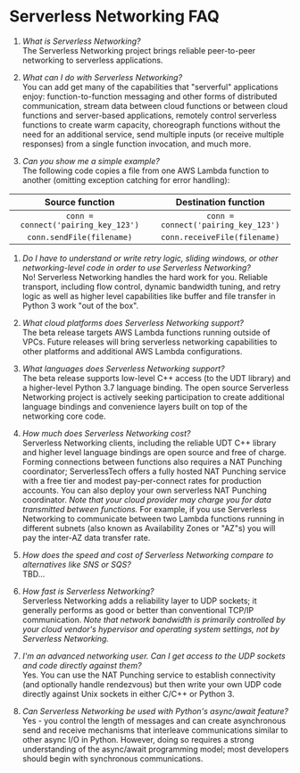 # Serverless Networking FAQ

1. _What is Serverless Networking?_  
The Serverless Networking project brings reliable peer-to-peer networking to serverless applications.

1. _What can I do with Serverless Networking?_  
You can add get many of the capabilities that "serverful" applications enjoy: function-to-function messaging and other forms of distributed communication, stream data between cloud functions or between cloud functions and server-based applications, remotely control serverless functions to create warm capacity, choreograph functions without the need for an additional service, send multiple inputs (or receive multiple responses) from a single function invocation, and much more.

1. _Can you show me a simple example?_  
The following code copies a file from one AWS Lambda function to another (omitting exception catching for error handling):

|Source function|Destination function|
:--------------:|:-----------------:
|`conn = connect('pairing_key_123')`|`conn = connect('pairing_key_123')`|
|`conn.sendFile(filename)`|`conn.receiveFile(filename)`|

1. _Do I have to understand or write retry logic, sliding windows, or other networking-level code in order to use Serverless Networking?_  
No! Serverless Networking handles the hard work for you. Reliable transport, including flow control, dynamic bandwidth tuning, and retry logic as well as higher level capabilities like buffer and file transfer in Python 3 work "out of the box".

1. _What cloud platforms does Serverless Networking support?_  
The beta release targets AWS Lambda functions running outside of VPCs. Future releases will bring serverless networking capabilities to other platforms and additional AWS Lambda configurations.

1. _What languages does Serverless Networking support?_  
The beta release supports low-level C++ access (to the UDT library) and a higher-level Python 3.7 language binding. The open source Serverless Networking project is actively seeking participation to create additional language bindings and convenience layers built on top of the networking core code.

1. _How much does Serverless Networking cost?_  
Serverless Networking clients, including the reliable UDT C++ library and higher level language bindings are open source and free of charge. Forming connections between functions also requires a NAT Punching coordinator; ServerlessTech offers a fully hosted NAT Punching service with a free tier and modest pay-per-connect rates for production accounts. You can also deploy your own serverless NAT Punching coordinator. _Note that your cloud provider may charge you for data transmitted between functions._ For example, if you use Serverless Networking to communicate between two Lambda functions running in different subnets (also known as Availability Zones or "AZ"s) you will pay the inter-AZ data transfer rate.

1. _How does the speed and cost of Serverless Networking compare to alternatives like SNS or SQS?_  
TBD...

1. _How fast is Serverless Networking?_  
Serverless Networking adds a reliability layer to UDP sockets; it generally performs as good or better than conventional TCP/IP communication. _Note that network bandwidth is primarily controlled by your cloud vendor's hypervisor and operating system settings, not by Serverless Networking._

1. _I'm an advanced networking user. Can I get access to the UDP sockets and code directly against them?_  
Yes. You can use the NAT Punching service to establish connectivity (and optionally handle rendezvous) but then write your own UDP code directly against Unix sockets in either C/C++ or Python 3.

1. _Can Serverless Networking be used with Python's async/await feature?_  
Yes - you control the length of messages and can create asynchronous send and receive mechanisms that interleave communications similar to other async I/O in Python. However, doing so requires a strong understanding of the async/await programming model; most developers should begin with synchronous communications.

